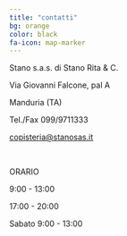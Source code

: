 ```yaml
---
title: "contatti"
bg: orange
color: black
fa-icon: map-marker
---
```


<div class="center">
  <p>Stano s.a.s. di Stano Rita & C.</p>
  <p>Via Giovanni Falcone, pal A</p>
  <p>Manduria (TA)</p>
  <p>Tel./Fax 099/9711333</p>
  <p><a href="&#109;&#97;&#105;&#108;&#116;&#111;&#58;%63%6f%70%69%73%74%65%72%69%61@%73%74%61%6e%6f%73%61%73.%69%74">copisteria@stanosas.it</a></p>
  <br/>
</div>
<div class="center">
  <i class="fa fa-clock-o fa-4x">
  </i>
  <p>ORARIO</p>
  <p>9:00 - 13:00</p>
  <p>17:00 - 20:00</p>
  <p>Sabato 9:00 - 13:00</p>
</div>
<div class="center">
  <div id="map-canvas" style="height: 350px; width: 465px; margin: 20px; display: inline-block"></div>
</div>

